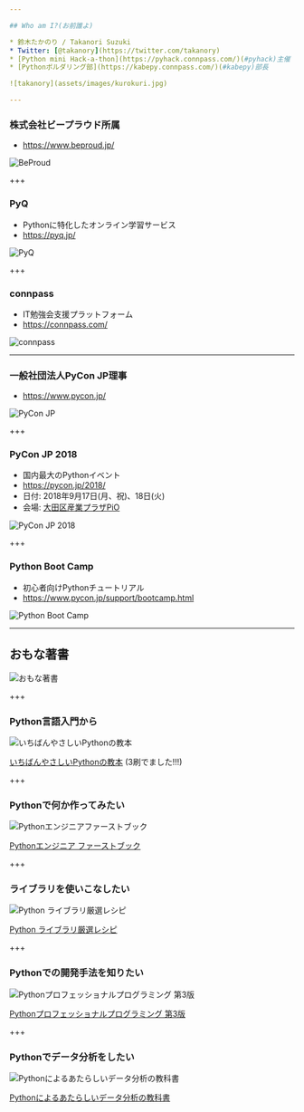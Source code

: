 ```yaml
---

## Who am I?(お前誰よ)

* 鈴木たかのり / Takanori Suzuki
* Twitter: [@takanory](https://twitter.com/takanory)
* [Python mini Hack-a-thon](https://pyhack.connpass.com/)(#pyhack)主催
* [Pythonボルダリング部](https://kabepy.connpass.com/)(#kabepy)部長

![takanory](assets/images/kurokuri.jpg)

---
```


### 株式会社ビープラウド所属

* https://www.beproud.jp/

![BeProud](assets/images/beproud.png)

+++

### PyQ

* Pythonに特化したオンライン学習サービス
* https://pyq.jp/

![PyQ](assets/images/pyq.png)

+++

### connpass

* IT勉強会支援プラットフォーム
* https://connpass.com/

![connpass](assets/images/connpass.png)

---

### 一般社団法人PyCon JP理事

* https://www.pycon.jp/

![PyCon JP](assets/images/pyconjp_logo.png)

+++

### PyCon JP 2018

* 国内最大のPythonイベント
* https://pycon.jp/2018/
* 日付: 2018年9月17日(月、祝)、18日(火)
* 会場: [大田区産業プラザPiO](https://www.pio-ota.net/)

![PyCon JP 2018](assets/images/pyconjp2018logo.png)

+++

### Python Boot Camp

* 初心者向けPythonチュートリアル
* https://www.pycon.jp/support/bootcamp.html

![Python Boot Camp](assets/images/python-boot-camp-logo.png)

---

## おもな著書

![おもな著書](assets/images/takanory-books.png)

+++

### Python言語入門から

![いちばんやさしいPythonの教本](assets/images/ichiyasa.jpg)

[いちばんやさしいPythonの教本](https://book.impress.co.jp/books/1116101151 "いちばんやさしいPythonの教本 人気講師が教える基礎からサーバサイド開発まで - インプレスブックス") (3刷でました!!!)

+++

### Pythonで何か作ってみたい

![Pythonエンジニアファーストブック](assets/images/pyfirst.jpg)

[Pythonエンジニア ファーストブック](http://gihyo.jp/book/2017/978-4-7741-9222-2 "Pythonエンジニア ファーストブック：書籍案内｜技術評論社")

+++

### ライブラリを使いこなしたい

![Python ライブラリ厳選レシピ](assets/images/recipe.jpg)

[Python ライブラリ厳選レシピ](http://gihyo.jp/book/2015/978-4-7741-7707-6 "Python ライブラリ厳選レシピ：書籍案内｜技術評論社")

+++

### Pythonでの開発手法を知りたい

![Pythonプロフェッショナルプログラミング 第3版](assets/images/pypro3.jpg)

[Pythonプロフェッショナルプログラミング 第3版](http://www.shuwasystem.co.jp/products/7980html/5382.html)

+++

### Pythonでデータ分析をしたい

![Pythonによるあたらしいデータ分析の教科書](assets/images/pydatatext.png)

[Pythonによるあたらしいデータ分析の教科書](https://www.seshop.com/product/detail/22028)
